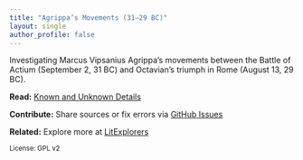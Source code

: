 ```yaml
---
title: "Agrippa’s Movements (31–29 BC)"
layout: single
author_profile: false
---
```


Investigating Marcus Vipsanius Agrippa’s movements between the Battle of Actium (September 2, 31 BC) and Octavian’s triumph in Rome (August 13, 29 BC).

**Read:** [Known and Unknown Details](./actium_campaign)

**Contribute:** Share sources or fix errors via [GitHub Issues](https://github.com/davidrstansfield/Actium-Campaign/issues)

**Related:** Explore more at [LitExplorers](https://litexplorers.au)

<small>License: GPL v2</small>
